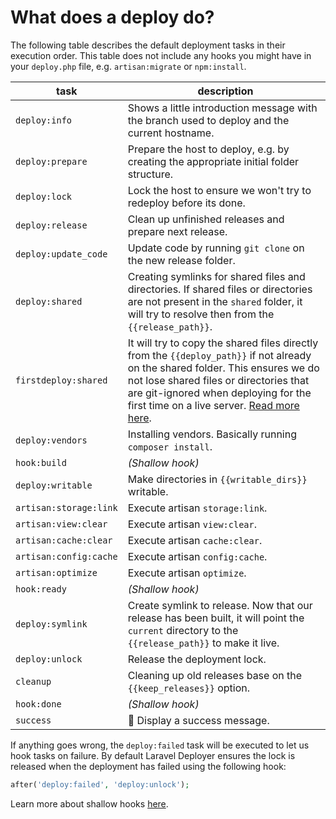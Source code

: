 # What does a deploy do?

The following table describes the default deployment tasks in their execution order. This table does not include any hooks you might have in your `deploy.php` file, e.g. `artisan:migrate` or `npm:install`.

| task | description |
| - | - |
| `deploy:info` | Shows a little introduction message with the branch used to deploy and the current hostname. |
| `deploy:prepare` | Prepare the host to deploy, e.g. by creating the appropriate initial folder structure. |
| `deploy:lock` | Lock the host to ensure we won't try to redeploy before its done. |
| `deploy:release` | Clean up unfinished releases and prepare next release. |
| `deploy:update_code` | Update code by running `git clone` on the new release folder. |
| `deploy:shared` | Creating symlinks for shared files and directories. If shared files or directories are not present in the `shared` folder, it will try to resolve then from the `{{release_path}}`. |
| `firstdeploy:shared` | It will try to copy the shared files directly from the `{{deploy_path}}` if not already on the shared folder. This ensures we do not lose shared files or directories that are git-ignored when deploying for the first time on a live server. [Read more here](first-deploy.md). |
| `deploy:vendors` | Installing vendors. Basically running `composer install`. |
| `hook:build` | *(Shallow hook)* |
| `deploy:writable` | Make directories in `{{writable_dirs}}` writable. |
| `artisan:storage:link` | Execute artisan `storage:link`. |
| `artisan:view:clear` | Execute artisan `view:clear`. |
| `artisan:cache:clear` | Execute artisan `cache:clear`. |
| `artisan:config:cache` | Execute artisan `config:cache`. |
| `artisan:optimize` | Execute artisan `optimize`. |
| `hook:ready` | *(Shallow hook)* |
| `deploy:symlink` | Create symlink to release. Now that our release has been built, it will point the `current` directory to the `{{release_path}}` to make it live. |
| `deploy:unlock` | Release the deployment lock. |
| `cleanup` | Cleaning up old releases base on the `{{keep_releases}}` option. |
| `hook:done` | *(Shallow hook)* |
| `success` | 🍺 Display a success message. |

If anything goes wrong, the `deploy:failed` task will be executed to let us hook tasks on failure. By default Laravel Deployer ensures the lock is released when the deployment has failed using the following hook:

```php
after('deploy:failed', 'deploy:unlock');
```

Learn more about shallow hooks [here](shallow-hooks.md).